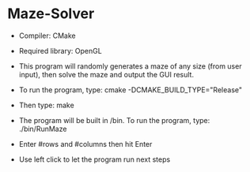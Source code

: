 # Maze-Solver

- Compiler: CMake
- Required library: OpenGL

- This program will randomly generates a maze of any size (from user input), then solve the maze and output the GUI result.

- To run the program, type: cmake -DCMAKE_BUILD_TYPE="Release"
- Then type: make
- The program will be built in /bin. To run the program, type: ./bin/RunMaze
- Enter #rows and #columns then hit Enter
- Use left click to let the program run next steps

